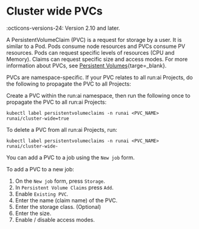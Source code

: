# Cluster wide PVCs

:octicons-versions-24: Version 2.10 and later.

A PersistentVolumeClaim (PVC) is a request for storage by a user. It is similar to a Pod. Pods consume node resources and PVCs consume PV resources. Pods can request specific levels of resources (CPU and Memory). Claims can request specific size and access modes. For more information about PVCs, see [Persistent Volumes](https://kubernetes.io/docs/concepts/storage/persistent-volumes/){targe=_blank}.

PVCs are namespace-specific. If your PVC relates to all run:ai Projects, do the following to propagate the PVC to all Projects:

Create a PVC within the run:ai namespace, then run the following once to propagate the PVC to all run:ai Projects:

```
kubectl label persistentvolumeclaims -n runai <PVC_NAME> runai/cluster-wide=true
```

To delete a PVC from all run:ai Projects, run:

```
kubectl label persistentvolumeclaims -n runai <PVC_NAME> runai/cluster-wide-
```

You can add a PVC to a job using the `New job` form.

To add a PVC to a new job:

1. On the `New job` form, press `Storage`.
2. In `Persistent Volume Claims` press `Add`.
3. Enable `Existing PVC`.
4. Enter the name (claim name) of the PVC.
5. Enter the storage class. (Optional)
6. Enter the size.
7. Enable / disable access modes.